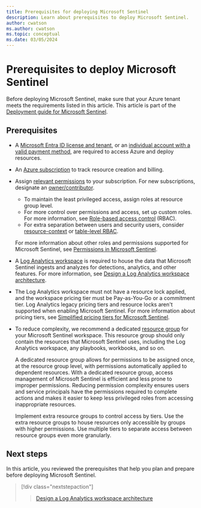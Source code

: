 ```yaml
---
title: Prerequisites for deploying Microsoft Sentinel
description: Learn about prerequisites to deploy Microsoft Sentinel.
author: cwatson
ms.author: cwatson
ms.topic: conceptual
ms.date: 03/05/2024
---
```


# Prerequisites to deploy Microsoft Sentinel

Before deploying Microsoft Sentinel, make sure that your Azure tenant meets the requirements listed in this article. This article is part of the [Deployment guide for Microsoft Sentinel](deploy-overview.md).

## Prerequisites

- A [Microsoft Entra ID license and tenant](../active-directory/develop/quickstart-create-new-tenant.md), or an [individual account with a valid payment method](https://azure.microsoft.com/free/), are required to access Azure and deploy resources.

- An [Azure subscription](../cost-management-billing/manage/create-subscription.md) to track resource creation and billing.

- Assign [relevant permissions](../role-based-access-control/index.yml) to your subscription. For new subscriptions, designate an [owner/contributor](../role-based-access-control/rbac-and-directory-admin-roles.md).

  - To maintain the least privileged access, assign roles at resource group level.
  - For more control over permissions and access, set up custom roles. For more information, see [Role-based access control](../role-based-access-control/custom-roles.md) (RBAC).
  - For extra separation between users and security users, consider [resource-context](resource-context-rbac.md) or [table-level RBAC](https://techcommunity.microsoft.com/t5/azure-sentinel/table-level-rbac-in-azure-sentinel/ba-p/965043).

  For more information about other roles and permissions supported for Microsoft Sentinel, see [Permissions in Microsoft Sentinel](roles.md).

- A [Log Analytics workspace](../azure-monitor/logs/quick-create-workspace.md) is required to house the data that Microsoft Sentinel ingests and analyzes for detections, analytics, and other features. For more information, see [Design a Log Analytics workspace architecture](/azure/azure-monitor/logs/workspace-design?toc=/azure/sentinel/TOC.json&bc=/azure/sentinel/breadcrumb/toc.json).

- The Log Analytics workspace must not have a resource lock applied, and the workspace pricing tier must be Pay-as-You-Go or a commitment tier. Log Analytics legacy pricing tiers and resource locks aren't supported when enabling Microsoft Sentinel. For more information about pricing tiers, see [Simplified pricing tiers for Microsoft Sentinel](enroll-simplified-pricing-tier.md#prerequisites).

- To reduce complexity, we recommend a dedicated [resource group](../azure-resource-manager/management/manage-resource-groups-portal.md) for your Microsoft Sentinel workspace. This resource group should only contain the resources that Microsoft Sentinel uses, including the Log Analytics workspace, any playbooks, workbooks, and so on.

  A dedicated resource group allows for permissions to be assigned once, at the resource group level, with permissions automatically applied to dependent resources. With a dedicated resource group, access management of Microsoft Sentinel is efficient and less prone to improper permissions. Reducing permission complexity ensures users and service principals have the permissions required to complete actions and makes it easier to keep less privileged roles from accessing inappropriate resources.

  Implement extra resource groups to control access by tiers. Use the extra resource groups to house resources only accessible by groups with higher permissions. Use multiple tiers to separate access between resource groups even more granularly.

## Next steps

In this article, you reviewed the prerequisites that help you plan and prepare before deploying Microsoft Sentinel.

> [!div class="nextstepaction"]
> >[Design a Log Analytics workspace architecture](/azure/azure-monitor/logs/workspace-design?toc=/azure/sentinel/TOC.json&bc=/azure/sentinel/breadcrumb/toc.json  )
